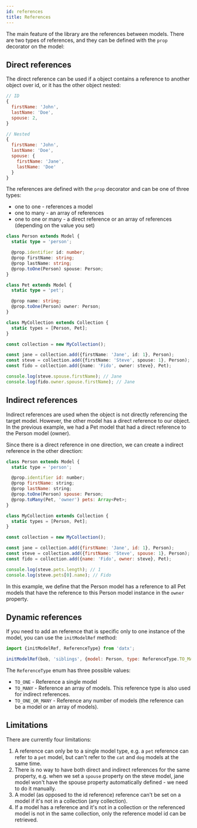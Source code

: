 ```yaml
---
id: references
title: References
---
```


The main feature of the library are the references between models. There are two types of references, and they can be defined with the `prop` decorator on the model:

## Direct references
The direct reference can be used if a object contains a reference to another object over id, or it has the other object nested:

```javascript
// ID
{
  firstName: 'John',
  lastName: 'Doe',
  spouse: 2,
}

// Nested
{
  firstName: 'John',
  lastName: 'Doe',
  spouse: {
    firstName: 'Jane',
    lastName: 'Doe'
  }
}
```

The references are defined with the `prop` decorator and can be one of three types:
* one to one - references a model
* one to many - an array of references
* one to one or many - a direct reference or an array of references (depending on the value you set)

```typescript
class Person extends Model {
  static type = 'person';

  @prop.identifier id: number;
  @prop firstName: string;
  @prop lastName: string;
  @prop.toOne(Person) spouse: Person;
}

class Pet extends Model {
  static type = 'pet';

  @prop name: string;
  @prop.toOne(Person) owner: Person;
}

class MyCollection extends Collection {
  static types = [Person, Pet];
}

const collection = new MyCollection();

const jane = collection.add({firstName: 'Jane', id: 1}, Person);
const steve = collection.add({firstName: 'Steve', spouse: 1}, Person);
const fido = collection.add({name: 'Fido', owner: steve}, Pet);

console.log(steve.spouse.firstName); // Jane
console.log(fido.owner.spouse.firstName); // Jane
```

## Indirect references
Indirect references are used when the object is not directly referencing the target model. However, the other model has a direct reference to our object.
In the previous example, we had a Pet model that had a direct reference to the Person model (owner).

Since there is a direct reference in one direction, we can create a indirect reference in the other direction:

```javascript
class Person extends Model {
  static type = 'person';

  @prop.identifier id: number;
  @prop firstName: string;
  @prop lastName: string;
  @prop.toOne(Person) spouse: Person;
  @prop.toMany(Pet, 'owner') pets: Array<Pet>;
}

class MyCollection extends Collection {
  static types = [Person, Pet];
}

const collection = new MyCollection();

const jane = collection.add({firstName: 'Jane', id: 1}, Person);
const steve = collection.add({firstName: 'Steve', spouse: 1}, Person);
const fido = collection.add({name: 'Fido', owner: steve}, Pet);

console.log(steve.pets.length); // 1
console.log(steve.pets[0].name); // Fido
```

In this example, we define that the Person model has a reference to all Pet models that have the reference to this Person model instance in the `owner` property.

## Dynamic references
If you need to add an reference that is specific only to one instance of the model, you can use the `initModelRef` method:

```javascript
import {initModelRef, ReferenceType} from 'datx';

initModelRef(bob, 'siblings', {model: Person, type: ReferenceType.TO_MANY}, [john]);
```

The `ReferenceType` enum has three possible values:

* `TO_ONE` - Reference a single model
* `TO_MANY` - Reference an array of models. This reference type is also used for indirect references.
* `TO_ONE_OR_MANY` - Reference any number of models (the reference can be a model or an array of models).

## Limitations
There are currently four limitations:
1. A reference can only be to a single model type, e.g. a `pet` reference can refer to a `pet` model, but can't refer to the `cat` and `dog` models at the same time.
2. There is no way to have both direct and indirect references for the same property, e.g. when we set a `spouse` property on the steve model, jane model won't have the spouse property automatically defined - we need to do it manually.
3. A model (as opposed to the id reference) reference can't be set on a model if it's not in a collection (any collection).
4. If a model has a reference and it's not in a collection or the referenced model is not in the same collection, only the reference model id can be retrieved.
